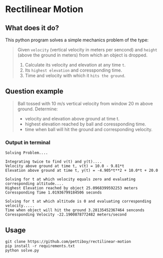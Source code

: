 # Rectilinear Motion

## What does it do?
This python program solves a simple mechanics problem of the type:
> Given `velocity` (vertical velocity in meters per sencond) and `height` (above the ground in meters) from which an object is dropped.
> 1. Calculate its velocity and elevation at any time `t`.
> 2. Its `highest elevation` and coressponding time.
> 3. Time and velocity with which it `hits the ground`.

## Question example
> Ball tossed with 10 m/s vertical velocity from window 20 m above ground.
> Determine:
> - velocity and elevation above ground at time t.
> - highest elevation reached by ball and coressponding time.
> - time when ball will hit the ground and corresponding velocity.


### Output in terminal
```
Solving Problem....

Integrating twice to find v(t) and y(t)....
Velocity above ground at time t, v(t) = 10.0 - 9.81*t
Elevation above ground at time t, y(t) = -4.905*t**2 + 10.0*t + 20.0

Solving for t at which velocity equals zero and evaluating corresponding altitude....
Highest Elevation reached by object 25.0968399592253 meters
Coressponding Time 1.01936799184506 seconds

Solving for t at which altitude is 0 and evaluating corresponding velocity.....
Time when object will hit the ground 3.28135452367464 senconds
Coressponding Velocity -22.1900878772482 meters/second
```

## Usage
```
git clone https://github.com/pettiboy/rectilinear-motion
pip install -r requirements.txt
python solve.py
```